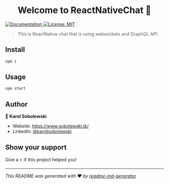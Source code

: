 <h1 align="center">Welcome to ReactNativeChat 👋</h1>
<p>
  <a href="npm start" target="_blank">
    <img alt="Documentation" src="https://img.shields.io/badge/documentation-yes-brightgreen.svg" />
  </a>
  <a href="#" target="_blank">
    <img alt="License: MIT" src="https://img.shields.io/badge/License-MIT-yellow.svg" />
  </a>
</p>

> This is ReactNative chat that is using websockets and GraphQL API

## Install

```sh
npm i
```

## Usage

```sh
npm start
```

## Author

👤 **Karol Sobolewski**

* Website: https://www.sobolewski.tk/
* LinkedIn: [@karoljsobolewski](https://linkedin.com/in/karoljsobolewski)

## Show your support

Give a ⭐️ if this project helped you!

***
_This README was generated with ❤️ by [readme-md-generator](https://github.com/kefranabg/readme-md-generator)_
